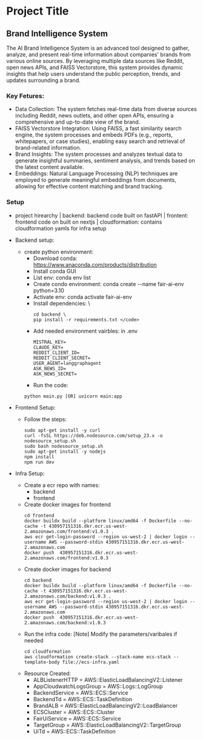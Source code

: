 
# Project Title

##  Brand Intelligence System
The AI Brand Intelligence System is an advanced tool designed to gather, analyze, and present real-time information about companies' brands from various online sources. By leveraging multiple data sources like Reddit, open news APIs, and FAISS Vectorstore, this system provides dynamic insights that help users understand the public perception, trends, and updates surrounding a brand.

### Key Fetures:
* Data Collection: The system fetches real-time data from diverse sources including Reddit, news outlets, and other open APIs, ensuring a comprehensive and up-to-date view of the brand.
* FAISS Vectorstore Integration: Using FAISS, a fast similarity search engine, the system processes and embeds PDFs (e.g., reports, whitepapers, or case studies), enabling easy search and retrieval of brand-related information.
* Brand Insights: The system processes and analyzes textual data to generate insightful summaries, sentiment analysis, and trends based on the latest content available.
* Embeddings: Natural Language Processing (NLP) techniques are employed to generate meaningful embeddings from documents, allowing for effective content matching and brand tracking.

### Setup
* project hirearchy
    | backend: backend code built on fastAPI
    | frontent: frontend code on built on nextjs
    | cloudformation: contains cloudformation yamls for infra setup

* Backend setup:
    - create python environment:
        - Download conda: https://www.anaconda.com/products/distribution
        - Install conda GUI
        - List env: conda env list
        - Create condo environment: conda create --name fair-ai-env python=3.10
        - Activate env: conda activate fair-ai-env
        - Install dependencies: \
            ```
            cd backend \
            pip install -r requirements.txt </code>
            ```
        - Add needed environment vairbles: in .env
            ```
            MISTRAL_KEY=
            CLAUDE_KEY=
            REDDIT_CLIENT_ID=
            REDDIT_CLIENT_SECRET=
            USER_AGENT=langgraphagent
            ASK_NEWS_ID=
            ASK_NEWS_SECRET=
            ```
        - Run the code:
        ```
        python main.py [OR] uvicorn main:app
        ```
* Frontend Setup:
    - Follow the steps:
        ```
        sudo apt-get install -y curl
        curl -fsSL https://deb.nodesource.com/setup_23.x -o nodesource_setup.sh
        sudo bash nodesource_setup.sh
        sudo apt-get install -y nodejs
        npm install
        npm run dev
        ```
* Infra Setup:
    - Create a ecr repo with names:
        - backend
        - frontend
    - Create docker images for frontend
        ```
        cd frontend
        docker buildx build --platform linux/amd64 -f Dockerfile --no-cache -t 430957151316.dkr.ecr.us-west-2.amazonaws.com/frontend:v1.0.3 .
        aws ecr get-login-password --region us-west-2 | docker login --username AWS --password-stdin 430957151316.dkr.ecr.us-west-2.amazonaws.com
        docker push  430957151316.dkr.ecr.us-west-2.amazonaws.com/frontend:v1.0.3
        ```
    - Create docker images for backend
        ```
        cd backend
        docker buildx build --platform linux/amd64 -f Dockerfile --no-cache -t 430957151316.dkr.ecr.us-west-2.amazonaws.com/backend:v1.0.3 .
        aws ecr get-login-password --region us-west-2 | docker login --username AWS --password-stdin 430957151316.dkr.ecr.us-west-2.amazonaws.com
        docker push  430957151316.dkr.ecr.us-west-2.amazonaws.com/backend:v1.0.3
        ```
    - Run the infra code:
        [Note] Modify the parameters/varibales if needed
        ```
        cd cloudformation
        aws cloudformation create-stack --stack-name ecs-stack --template-body file://ecs-infra.yaml

        ```
    - Resource Created:
        - ALBListenerHTTP = AWS::ElasticLoadBalancingV2::Listener
        - AppCloudwatchLogsGroup = AWS::Logs::LogGroup
        - BackendService = AWS::ECS::Service
        - BackendTd = AWS::ECS::TaskDefinition
        - BrandALB = AWS::ElasticLoadBalancingV2::LoadBalancer
        - ECSCluster = AWS::ECS::Cluster
        - FairUiService = AWS::ECS::Service
        - TargetGroup = AWS::ElasticLoadBalancingV2::TargetGroup
        - UiTd = AWS::ECS::TaskDefinition
